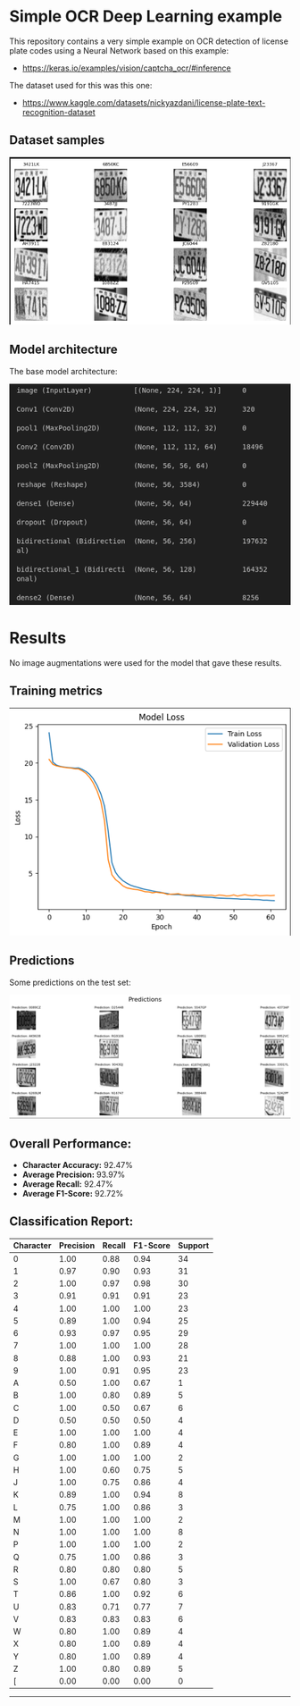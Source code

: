 # Simple OCR Deep Learning example  
This repository contains a very simple example on OCR detection of license plate
codes using a Neural Network based on this example: 
- https://keras.io/examples/vision/captcha_ocr/#inference

The dataset used for this was this one:
- https://www.kaggle.com/datasets/nickyazdani/license-plate-text-recognition-dataset

## Dataset samples
![Training](readme_images/dataset.png)

## Model architecture
The base model architecture:

![Training](readme_images/architecture.png)

# Results
No image augmentations were used for the model that gave these results.

## Training metrics
![Training](readme_images/training.png)


## Predictions
Some predictions on the test set:

![Training](readme_images/predictions.png)


## Overall Performance:

- **Character Accuracy:** 92.47%
- **Average Precision:** 93.97%
- **Average Recall:** 92.47%
- **Average F1-Score:** 92.72%

## Classification Report:

| Character | Precision | Recall | F1-Score | Support |
|-----------|-----------|--------|----------|---------|
| 0         | 1.00      | 0.88   | 0.94     | 34      |
| 1         | 0.97      | 0.90   | 0.93     | 31      |
| 2         | 1.00      | 0.97   | 0.98     | 30      |
| 3         | 0.91      | 0.91   | 0.91     | 23      |
| 4         | 1.00      | 1.00   | 1.00     | 23      |
| 5         | 0.89      | 1.00   | 0.94     | 25      |
| 6         | 0.93      | 0.97   | 0.95     | 29      |
| 7         | 1.00      | 1.00   | 1.00     | 28      |
| 8         | 0.88      | 1.00   | 0.93     | 21      |
| 9         | 1.00      | 0.91   | 0.95     | 23      |
| A         | 0.50      | 1.00   | 0.67     | 1       |
| B         | 1.00      | 0.80   | 0.89     | 5       |
| C         | 1.00      | 0.50   | 0.67     | 6       |
| D         | 0.50      | 0.50   | 0.50     | 4       |
| E         | 1.00      | 1.00   | 1.00     | 4       |
| F         | 0.80      | 1.00   | 0.89     | 4       |
| G         | 1.00      | 1.00   | 1.00     | 2       |
| H         | 1.00      | 0.60   | 0.75     | 5       |
| J         | 1.00      | 0.75   | 0.86     | 4       |
| K         | 0.89      | 1.00   | 0.94     | 8       |
| L         | 0.75      | 1.00   | 0.86     | 3       |
| M         | 1.00      | 1.00   | 1.00     | 2       |
| N         | 1.00      | 1.00   | 1.00     | 8       |
| P         | 1.00      | 1.00   | 1.00     | 2       |
| Q         | 0.75      | 1.00   | 0.86     | 3       |
| R         | 0.80      | 0.80   | 0.80     | 5       |
| S         | 1.00      | 0.67   | 0.80     | 3       |
| T         | 0.86      | 1.00   | 0.92     | 6       |
| U         | 0.83      | 0.71   | 0.77     | 7       |
| V         | 0.83      | 0.83   | 0.83     | 6       |
| W         | 0.80      | 1.00   | 0.89     | 4       |
| X         | 0.80      | 1.00   | 0.89     | 4       |
| Y         | 0.80      | 1.00   | 0.89     | 4       |
| Z         | 1.00      | 0.80   | 0.89     | 5       |
| [         | 0.00      | 0.00   | 0.00     | 0       |

---

